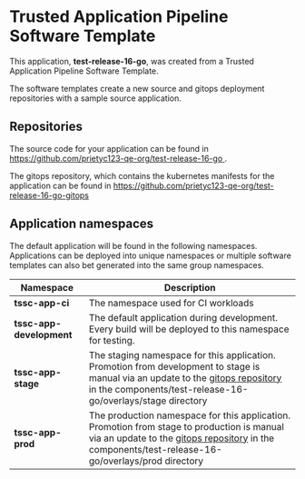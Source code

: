 # Trusted Application Pipeline Software Template

This application, **test-release-16-go**, was created from a Trusted Application Pipeline Software Template.

The software templates create a new source and gitops deployment repositories with a sample source application. 

## Repositories

The source code for your application can be found in [https://github.com/prietyc123-qe-org/test-release-16-go ](https://github.com/prietyc123-qe-org/test-release-16-go ).
 
The gitops repository, which contains the kubernetes manifests for the application can be found in 
[https://github.com/prietyc123-qe-org/test-release-16-go-gitops ](https://github.com/prietyc123-qe-org/test-release-16-go-gitops ) 

## Application namespaces 

The default application will be found in the following namespaces. Applications can be deployed into unique namespaces or multiple software templates can also bet generated into the same group namespaces.  

|  Namespace   |  Description   |  
| -------- | -------- |
| **tssc-app-ci** | The namespace used for CI workloads |
| **tssc-app-development** | The default application during development. Every build will be deployed to this namespace for testing. |
| **tssc-app-stage** | The staging namespace for this application. Promotion from development to stage is manual via an update to the [gitops repository](https://github.com/prietyc123-qe-org/test-release-16-go-gitops ) in the components/test-release-16-go/overlays/stage directory |
| **tssc-app-prod** | The production namespace for this application. Promotion from stage to production is manual via an update to the [gitops repository](https://github.com/prietyc123-qe-org/test-release-16-go-gitops ) in the components/test-release-16-go/overlays/prod directory |